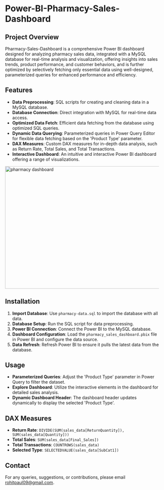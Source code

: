 # Power-BI-Pharmacy-Sales-Dashboard

## Project Overview

Pharmacy-Sales-Dashboard is a comprehensive Power BI dashboard designed for analyzing pharmacy sales data, integrated with a MySQL database for real-time analysis and visualization, offering insights into sales trends, product performance, and customer behaviors, and is further optimized by selectively fetching only essential data using well-designed, parameterized queries for enhanced performance and efficiency.

## Features

- **Data Preprocessing**: SQL scripts for creating and cleaning data in a MySQL database.
- **Database Connection**: Direct integration with MySQL for real-time data access.
- **Optimized Data Fetch**: Efficient data fetching from the database using optimized SQL queries.
- **Dynamic Data Querying**: Parameterized queries in Power Query Editor for flexible data fetching based on the 'Product Type' parameter.
- **DAX Measures**: Custom DAX measures for in-depth data analysis, such as Return Rate, Total Sales, and Total Transactions.
- **Interactive Dashboard**: An intuitive and interactive Power BI dashboard offering a range of visualizations.

<img src="https://drive.google.com/uc?id=1RUxsHkBloDD8G1jdk_4eCa91IwLYsQ27" alt="pharmacy dashboard" width="700" height="400">

## Installation

1. **Import Database**: Use `pharmacy-data.sql` to import the database with all data.
2. **Database Setup**: Run the SQL script for data preprocessing.
3. **Power BI Connection**: Connect the Power BI to the MySQL database.
4. **Dashboard Configuration**: Load the `pharmacy_sales_dashboard.pbix` file in Power BI and configure the data source.
5. **Data Refresh**: Refresh Power BI to ensure it pulls the latest data from the database.

## Usage

- **Parameterized Queries**: Adjust the 'Product Type' parameter in Power Query to filter the dataset.
- **Explore Dashboard**: Utilize the interactive elements in the dashboard for detailed sales analysis.
- **Dynamic Dashboard Header**: The dashboard header updates dynamically to display the selected 'Product Type'.

## DAX Measures

- **Return Rate**: `DIVIDE(SUM(sales_data[ReturnQuantity]), SUM(sales_data[Quantity]))`
- **Total Sales**: `SUM(sales_data[Final_Sales])`
- **Total Transactions**: `COUNTROWS(sales_data)`
- **Selected Type**: `SELECTEDVALUE(sales_data[SubCat1])`

## Contact

For any queries, suggestions, or contributions, please email [rohitpaul09@gmail.com](mailto:rohitpaul09@gmail.com).
